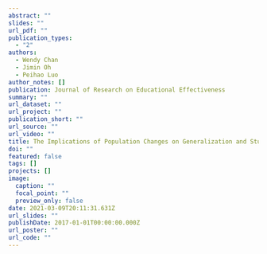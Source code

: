 ```yaml
---
abstract: ""
slides: ""
url_pdf: ""
publication_types:
  - "2"
authors:
  - Wendy Chan
  - Jimin Oh
  - Peihao Luo
author_notes: []
publication: Journal of Research on Educational Effectiveness
summary: ""
url_dataset: ""
url_project: ""
publication_short: ""
url_source: ""
url_video: ""
title: The Implications of Population Changes on Generalization and Study Design
doi: ""
featured: false
tags: []
projects: []
image:
  caption: ""
  focal_point: ""
  preview_only: false
date: 2021-03-09T20:11:31.631Z
url_slides: ""
publishDate: 2017-01-01T00:00:00.000Z
url_poster: ""
url_code: ""
---
```

